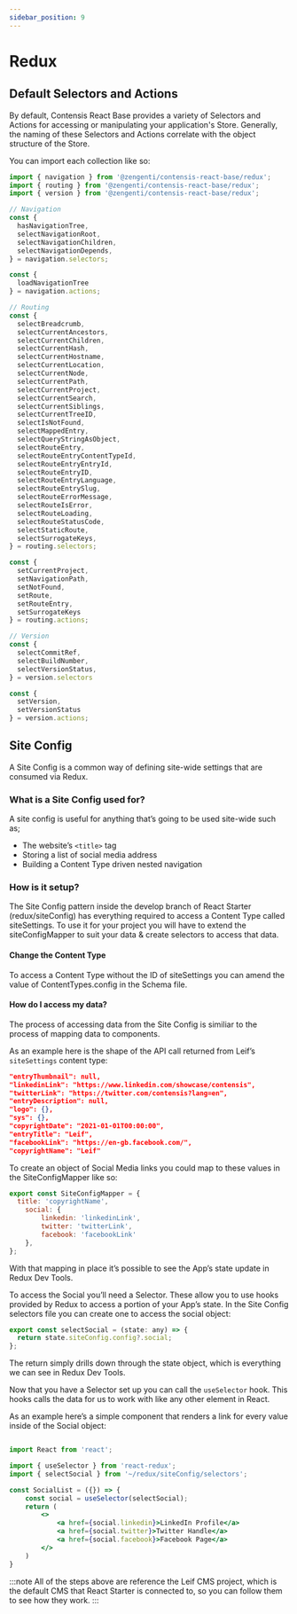 ```yaml
---
sidebar_position: 9
---
```


# Redux

## Default Selectors and Actions

By default, Contensis React Base provides a variety of Selectors and Actions for accessing or manipulating your application's Store. Generally, the naming of these Selectors and Actions correlate with the object structure of the Store. 

You can import each collection like so:

```ts title="Default Selectors available from CRB"
import { navigation } from '@zengenti/contensis-react-base/redux';
import { routing } from '@zengenti/contensis-react-base/redux';
import { version } from '@zengenti/contensis-react-base/redux';
```

```ts title="An extensive list of the Actions and Selectors available"
// Navigation
const {
  hasNavigationTree,
  selectNavigationRoot,
  selectNavigationChildren,
  selectNavigationDepends,
} = navigation.selectors;

const {
  loadNavigationTree
} = navigation.actions;

// Routing
const {
  selectBreadcrumb,
  selectCurrentAncestors,
  selectCurrentChildren,
  selectCurrentHash,
  selectCurrentHostname,
  selectCurrentLocation,
  selectCurrentNode,
  selectCurrentPath,
  selectCurrentProject,
  selectCurrentSearch,
  selectCurrentSiblings,
  selectCurrentTreeID,
  selectIsNotFound,
  selectMappedEntry,
  selectQueryStringAsObject,
  selectRouteEntry,
  selectRouteEntryContentTypeId,
  selectRouteEntryEntryId,
  selectRouteEntryID,
  selectRouteEntryLanguage,
  selectRouteEntrySlug,
  selectRouteErrorMessage,
  selectRouteIsError,
  selectRouteLoading,
  selectRouteStatusCode,
  selectStaticRoute,
  selectSurrogateKeys,
} = routing.selectors;

const {
  setCurrentProject,
  setNavigationPath,
  setNotFound,
  setRoute,
  setRouteEntry,
  setSurrogateKeys
} = routing.actions;

// Version
const {
  selectCommitRef,
  selectBuildNumber,
  selectVersionStatus,
} = version.selectors

const {
  setVersion,
  setVersionStatus
} = version.actions;
```

## Site Config

A Site Config is a common way of defining site-wide settings that are consumed via Redux.

### What is a Site Config used for?

A site config is useful for anything that’s going to be used site-wide such as;

- The website’s `<title>` tag
- Storing a list of social media address
- Building a Content Type driven nested navigation

### How is it setup?

The Site Config pattern inside the develop branch of React Starter (redux/siteConfig) has everything required to access a Content Type called siteSettings. To use it for your project you will have to extend the siteConfigMapper to suit your data & create selectors to access that data.

#### Change the Content Type

To access a Content Type without the ID of siteSettings you can amend the value of ContentTypes.config in the Schema file.

#### How do I access my data?

The process of accessing data from the Site Config is similiar to the process of mapping data to components.

As an example here is the shape of the API call returned from Leif’s `siteSettings` content type:

```json title="Leif’s siteSettings Delivery API object"
"entryThumbnail": null,
"linkedinLink": "https://www.linkedin.com/showcase/contensis",
"twitterLink": "https://twitter.com/contensis?lang=en",
"entryDescription": null,
"logo": {},
"sys": {},
"copyrightDate": "2021-01-01T00:00:00",
"entryTitle": "Leif",
"facebookLink": "https://en-gb.facebook.com/",
"copyrightName": "Leif"
```

To create an object of Social Media links you could map to these values in the SiteConfigMapper like so:

```jsx
export const SiteConfigMapper = {
  title: 'copyrightName',
	social: {
		linkedin: 'linkedinLink',
		twitter: 'twitterLink',
		facebook: 'facebookLink'
	},
};
```

With that mapping in place it’s possible to see the App’s state update in Redux Dev Tools.

To access the Social you’ll need a Selector. These allow you to use hooks provided by Redux to access a portion of your App’s state. In the Site Config selectors file you can create one to access the social object:

```jsx
export const selectSocial = (state: any) => {
  return state.siteConfig.config?.social;
};
```

The return simply drills down through the state object, which is everything we can see in Redux Dev Tools.

Now that you have a Selector set up you can call the `useSelector` hook. This hooks calls the data for us to work with like any other element in React.

As an example here’s a simple component that renders a link for every value inside of the Social object:

```jsx

import React from 'react';

import { useSelector } from 'react-redux';
import { selectSocial } from '~/redux/siteConfig/selectors';

const SocialList = ({}) => {
	const social = useSelector(selectSocial);
	return (
		<>
			<a href={social.linkedin}>LinkedIn Profile</a>
			<a href={social.twitter}>Twitter Handle</a>
			<a href={social.facebook}>Facebook Page</a>
		</>
	)
}
```

:::note
All of the steps above are reference the Leif CMS project, which is the default CMS that React Starter is connected to, so you can follow them to see how they work.
:::